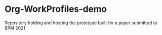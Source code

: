 # Org-WorkProfiles-demo
Repository holding and hosting the prototype built for a paper submitted to BPM 2021
